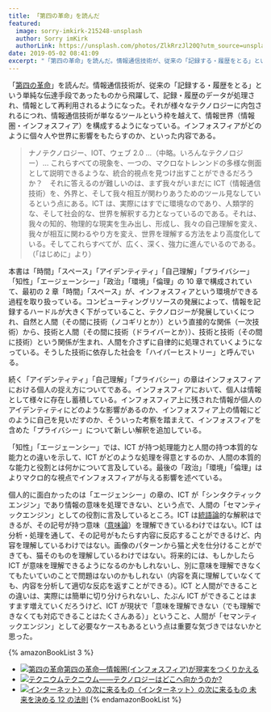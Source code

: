 ```yaml
---
title: 「第四の革命」を読んだ
featured:
  image: sorry-imkirk-215248-unsplash
  author: Sorry imKirk
  authorLink: https://unsplash.com/photos/ZlkRrzJl20Q?utm_source=unsplash&utm_medium=referral&utm_content=creditCopyText
date: 2019-05-02 08:41:09
excerpt: "「第四の革命」を読んだ。情報通信技術が、従来の「記録する・履歴をとる」という単純な伝達手段であったものから飛躍して、記録・履歴のデータが処理され、情報として再利用されるようになった。それが様々なテクノロジーに内包されるにつれ、情報通信技術が単なるツールという枠を越えて、情報世界（情報圏・インフォスフィア）を構成するようになっている。インフォスフィアがどのように個々人や世界に影響をもたらすのか、といった内容である。  > ナノテクノロジー、IOT、ウェブ2.0 …（中略。いろんなテクノロジー）… これらすべての現象を、一つの、マクロなトレンンドの多様な側面として説明できるような、統合的視点を見つけ出すことができるだろうか？　それに答えるのが難しいのは、まず我々がいまだにICT（情報通信技術）を、外界と、そして我々相互が関わりあうためのツール見なしているという点にある。ICTは、実際にはすでに環境なのであり、人類学的な、そして社会的な、世界を解釈する力となっているのである。それは、我々の知的、物理的な現実を生み出し、形成し、我々の自己理解を変え、我々が相互に関わるやり方を変え、世界を理解する方法をより高度化している。そしてこれらすべてが、広く、深く、強力に進んでいるのである。（「はじめに」より）"
---
```


「[第四の革命](https://www.shin-yo-sha.co.jp/mokuroku/books/978-4-7885-1522-2.htm)」を読んだ。情報通信技術が、従来の「記録する・履歴をとる」という単純な伝達手段であったものから飛躍して、記録・履歴のデータが処理され、情報として再利用されるようになった。それが様々なテクノロジーに内包されるにつれ、情報通信技術が単なるツールという枠を越えて、情報世界（情報圏・インフォスフィア）を構成するようになっている。インフォスフィアがどのように個々人や世界に影響をもたらすのか、といった内容である。

> ナノテクノロジー、IOT、ウェブ 2.0 …（中略。いろんなテクノロジー）… これらすべての現象を、一つの、マクロなトレンンドの多様な側面として説明できるような、統合的視点を見つけ出すことができるだろうか？　それに答えるのが難しいのは、まず我々がいまだに ICT（情報通信技術）を、外界と、そして我々相互が関わりあうためのツール見なしているという点にある。ICT は、実際にはすでに環境なのであり、人類学的な、そして社会的な、世界を解釈する力となっているのである。それは、我々の知的、物理的な現実を生み出し、形成し、我々の自己理解を変え、我々が相互に関わるやり方を変え、世界を理解する方法をより高度化している。そしてこれらすべてが、広く、深く、強力に進んでいるのである。（「はじめに」より）

本書は「時間」「スペース」「アイデンティティ」「自己理解」「プライバシー」「知性」「エージェーンシー」「政治」「環境」「倫理」の 10 章で構成されていて、最初の 2 章「時間」「スペース」が、インフォスフィアという環境ができる過程を取り扱っている。コンピューティングリソースの発展によって、情報を記録するハードルが大きく下がっていること、テクノロジーが発展していくにつれ、自然と人間（その間に技術（ノコギリとか））という直接的な関係（一次技術）から、技術と人間（その間に技術（ドライバーとか））、技術と技術（その間に技術）という関係が生まれ、人間を介さずに自律的に処理されていくようになっている。そうした技術に依存した社会を「ハイパーヒストリー」と呼んでいる。

続く「アイデンティティ」「自己理解」「プライバシー」の章はインフォスフィアにおける個人の捉え方についてである。インフォスフィアにおいて、個人は情報として様々に存在し蓄積している。インフォスフィア上に残された情報が個人のアイデンティティにどのような影響があるのか、インフォスフィア上の情報にどのように自己を見いだすのか、そういった考察を踏まえて、インフォスフィアを含めた「プライバシー」について新しい解釈を追加している。

「知性」「エージェーンシー」では、ICT が持つ処理能力と人間の持つ本質的な能力との違いを示して、ICT がどのような処理を得意とするのか、人間の本質的な能力と役割とは何かについて言及している。最後の「政治」「環境」「倫理」はよりマクロ的な視点でインフォスフィアが与える影響を述べている。

個人的に面白かったのは「エージェンシー」の章の、ICT が「シンタクティックエンジン」であり情報の意味を処理できない、という点で、人間の「セマンティックエンジン」としての役割に言及しているところ。ICT は[統語論](https://ja.wikipedia.org/wiki/%E7%B5%B1%E8%AA%9E%E8%AB%96)的な解釈はできるが、その記号が持つ意味（[意味論](https://ja.wikipedia.org/wiki/%E6%84%8F%E5%91%B3%E8%AB%96)）を理解できているわけではない。ICT は分析・処理を通して、その記号がもたらす内容に反応することができるけど、内容を理解しているわけではない。画像のパターンから猫と犬を仕分けることができても、猫そのものを理解しているわけではない。将来的には、もしかしたら ICT が意味を理解できるようになるのかもしれないし、別に意味を理解できなくてもたいていのことで問題はないのかもしれない（内容を真に理解していなくても、内容を分析して適切な反応を返すことができる）。ICT と人間ができることの違いは、実際には簡単に切り分けられないし、たぶん ICT ができることはますます増えていくだろうけど、ICT が現状で「意味を理解できない（でも理解できなくても対応できることはたくさんある）」ということ、人間が「セマンティックエンジン」として必要なケースもあるという点は重要な気づきではないかと思った。

{% amazonBookList 3 %}

- [![第四の革命](https://ws-fe.amazon-adsystem.com/widgets/q?_encoding=UTF8&ASIN=4788515229&Format=_SL160_&ID=AsinImage&MarketPlace=JP&ServiceVersion=20070822&WS=1&tag=yutakayamaguc-22&language=ja_JP)第四の革命―情報圏(インフォスフィア)が現実をつくりかえる ](https://amzn.to/2vvEEAN)
- [![テクニウム](https://ws-fe.amazon-adsystem.com/widgets/q?_encoding=UTF8&ASIN=4622077531&Format=_SL160_&ID=AsinImage&MarketPlace=JP&ServiceVersion=20070822&WS=1&tag=yutakayamaguc-22&language=ja_JP)テクニウム――テクノロジーはどこへ向かうのか?](https://amzn.to/2LeF3SV)
- [![インターネット〉の次に来るもの](https://ws-fe.amazon-adsystem.com/widgets/q?_encoding=UTF8&ASIN=4140817046&Format=_SL160_&ID=AsinImage&MarketPlace=JP&ServiceVersion=20070822&WS=1&tag=yutakayamaguc-22&language=ja_JP)〈インターネット〉の次に来るもの 未来を決める 12 の法則](https://amzn.to/2V6HGe2)
  {% endamazonBookList %}
